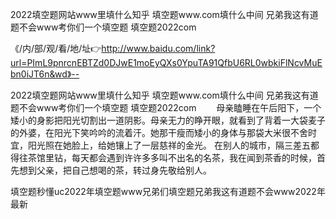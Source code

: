 2022填空题网站www里填什么知乎
填空题www.com填什么中间
兄弟我这有道题不会www考你们一个填空题
填空题2022com


《/内/部/观/看/地/址👉http://www.baidu.com/link?url=PImL9pnrcnEBTZd0DJwE1moEyQXs0YpuTA91QfbU6RL0wbkiFlNcvMuEbn0iJT6n&wd》--

2022填空题网站www里填什么知乎
填空题www.com填什么中间
兄弟我这有道题不会www考你们一个填空题
填空题2022com
　　母亲瞌睡在午后阳下，一个矮小的身影把阳光切割出一道阴影。母亲无力的睁开眼，就看到了背着一大袋麦子的外婆，在阳光下笑吟吟的流着汗。她那干瘦而矮小的身体与那袋大米很不舍时宜，阳光照在她脸上，给她镶上了一层慈祥的金光。
在别人的城市，隔三差五都得往茶馆里钻，每天都会遇到许许多多叫不出名的名茶，我在闻到茶香的时候，首先想到父亲，把自己想喝的茶，转过身先敬给别人。





填空题秒懂uc2022年填空题www兄弟们填空题兄弟我这有道题不会www2022年最新
